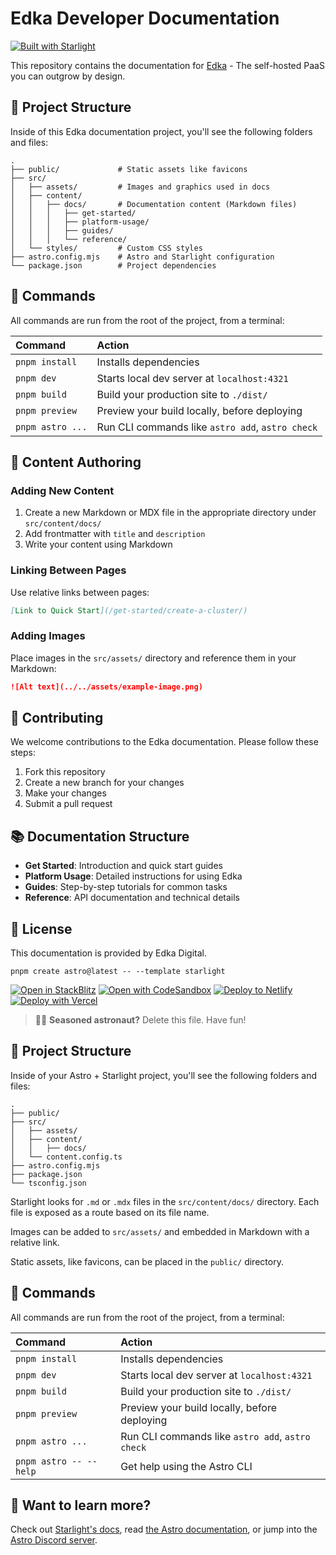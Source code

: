 # Edka Developer Documentation

[![Built with Starlight](https://astro.badg.es/v2/built-with-starlight/tiny.svg)](https://starlight.astro.build)

This repository contains the documentation for [Edka](https://edka.io) - The self-hosted PaaS you can outgrow by design.

## 🚀 Project Structure

Inside of this Edka documentation project, you'll see the following folders and files:

```
.
├── public/             # Static assets like favicons
├── src/
│   ├── assets/         # Images and graphics used in docs
│   ├── content/
│   │   ├── docs/       # Documentation content (Markdown files)
│   │   │   ├── get-started/
│   │   │   ├── platform-usage/
│   │   │   ├── guides/
│   │   │   └── reference/
│   └── styles/         # Custom CSS styles
├── astro.config.mjs    # Astro and Starlight configuration
└── package.json        # Project dependencies
```

## 🧞 Commands

All commands are run from the root of the project, from a terminal:

| Command                   | Action                                           |
| :------------------------ | :----------------------------------------------- |
| `pnpm install`            | Installs dependencies                            |
| `pnpm dev`                | Starts local dev server at `localhost:4321`      |
| `pnpm build`              | Build your production site to `./dist/`          |
| `pnpm preview`            | Preview your build locally, before deploying     |
| `pnpm astro ...`          | Run CLI commands like `astro add`, `astro check` |

## 📝 Content Authoring

### Adding New Content

1. Create a new Markdown or MDX file in the appropriate directory under `src/content/docs/`
2. Add frontmatter with `title` and `description`
3. Write your content using Markdown

### Linking Between Pages

Use relative links between pages:

```markdown
[Link to Quick Start](/get-started/create-a-cluster/)
```

### Adding Images

Place images in the `src/assets/` directory and reference them in your Markdown:

```markdown
![Alt text](../../assets/example-image.png)
```

## 🤝 Contributing

We welcome contributions to the Edka documentation. Please follow these steps:

1. Fork this repository
2. Create a new branch for your changes
3. Make your changes
4. Submit a pull request

## 📚 Documentation Structure

- **Get Started**: Introduction and quick start guides
- **Platform Usage**: Detailed instructions for using Edka
- **Guides**: Step-by-step tutorials for common tasks
- **Reference**: API documentation and technical details

## 📄 License

This documentation is provided by Edka Digital.

```
pnpm create astro@latest -- --template starlight
```

[![Open in StackBlitz](https://developer.stackblitz.com/img/open_in_stackblitz.svg)](https://stackblitz.com/github/withastro/starlight/tree/main/examples/basics)
[![Open with CodeSandbox](https://assets.codesandbox.io/github/button-edit-lime.svg)](https://codesandbox.io/p/sandbox/github/withastro/starlight/tree/main/examples/basics)
[![Deploy to Netlify](https://www.netlify.com/img/deploy/button.svg)](https://app.netlify.com/start/deploy?repository=https://github.com/withastro/starlight&create_from_path=examples/basics)
[![Deploy with Vercel](https://vercel.com/button)](https://vercel.com/new/clone?repository-url=https%3A%2F%2Fgithub.com%2Fwithastro%2Fstarlight%2Ftree%2Fmain%2Fexamples%2Fbasics&project-name=my-starlight-docs&repository-name=my-starlight-docs)

> 🧑‍🚀 **Seasoned astronaut?** Delete this file. Have fun!

## 🚀 Project Structure

Inside of your Astro + Starlight project, you'll see the following folders and files:

```
.
├── public/
├── src/
│   ├── assets/
│   ├── content/
│   │   ├── docs/
│   └── content.config.ts
├── astro.config.mjs
├── package.json
└── tsconfig.json
```

Starlight looks for `.md` or `.mdx` files in the `src/content/docs/` directory. Each file is exposed as a route based on its file name.

Images can be added to `src/assets/` and embedded in Markdown with a relative link.

Static assets, like favicons, can be placed in the `public/` directory.

## 🧞 Commands

All commands are run from the root of the project, from a terminal:

| Command                   | Action                                           |
| :------------------------ | :----------------------------------------------- |
| `pnpm install`             | Installs dependencies                            |
| `pnpm dev`             | Starts local dev server at `localhost:4321`      |
| `pnpm build`           | Build your production site to `./dist/`          |
| `pnpm preview`         | Preview your build locally, before deploying     |
| `pnpm astro ...`       | Run CLI commands like `astro add`, `astro check` |
| `pnpm astro -- --help` | Get help using the Astro CLI                     |

## 👀 Want to learn more?

Check out [Starlight's docs](https://starlight.astro.build/), read [the Astro documentation](https://docs.astro.build), or jump into the [Astro Discord server](https://astro.build/chat).
